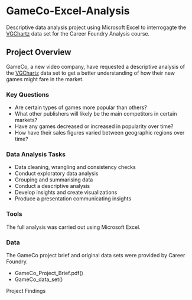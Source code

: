 # GameCo-Excel-Analysis
Descriptive data analysis project using Microsoft Excel to interrogagte the [VGChartz](http://www.vgchartz.com/) data set for the Career Foundry Analysis course.

## Project Overview
GameCo, a new video company, have requested a descriptive analysis of the [VGChartz](http://www.vgchartz.com/) data set to get a better understanding of how their new games might fare in the market.

### Key Questions 
* Are certain types of games more popular than others?
* What other publishers will likely be the main competitors in certain markets?
* Have any games decreased or increased in popularity over time?
* How have their sales figures varied between geographic regions over time?

### Data Analysis Tasks
* Data cleaning, wrangling and consistency checks
* Conduct exploratory data analysis
* Grouping and summarising data
* Conduct a descriptive analysis
* Develop insights and create visualizations 
* Produce a presentation communicating insights 

### Tools

The full analysis was carried out using Microsoft Excel.

### Data

The GameCo project brief and original data sets were provided by Career Foundry.
*  GameCo_Project_Brief.pdf()
*  GameCo_data_set()

 Project Findings

